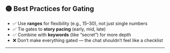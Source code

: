 ## 🟡 Best Practices for Gating

* ✅ Use **ranges** for flexibility (e.g., 15–30), not just single numbers
* ✅ Tie gates to **story pacing** (early, mid, late)
* ✅ Combine with **keywords** (like “secret”) for more depth
* ❌ Don’t make everything gated — the chat shouldn’t feel like a checklist

---
